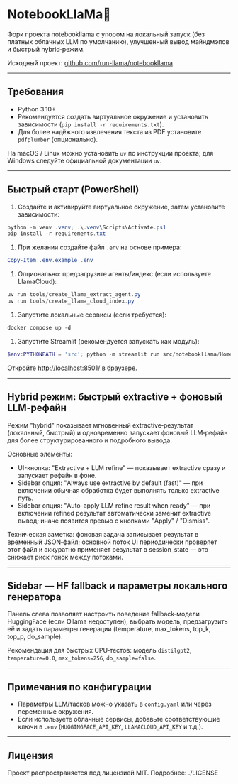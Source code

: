 
# NotebookLlaMa🦙

Форк проекта notebookllama с упором на локальный запуск (без платных облачных LLM по умолчанию), улучшенный вывод майндмэпов и быстрый hybrid‑режим.

Исходный проект: [github.com/run-llama/notebookllama](https://github.com/run-llama/notebookllama)

---

## Требования

- Python 3.10+
- Рекомендуется создать виртуальное окружение и установить зависимости (`pip install -r requirements.txt`).
- Для более надёжного извлечения текста из PDF установите `pdfplumber` (опционально).

На macOS / Linux можно установить `uv` по инструкции проекта; для Windows следуйте официальной документации `uv`.

---

## Быстрый старт (PowerShell)

1. Создайте и активируйте виртуальное окружение, затем установите зависимости:

```powershell
python -m venv .venv; .\.venv\Scripts\Activate.ps1
pip install -r requirements.txt
```

1. При желании создайте файл `.env` на основе примера:

```powershell
Copy-Item .env.example .env
```

1. Опционально: предзагрузите агенты/индекс (если используете LlamaCloud):

```powershell
uv run tools/create_llama_extract_agent.py
uv run tools/create_llama_cloud_index.py
```

1. Запустите локальные сервисы (если требуется):

```powershell
docker compose up -d
```

1. Запустите Streamlit (рекомендуется запускать как модуль):

```powershell
$env:PYTHONPATH = 'src'; python -m streamlit run src/notebookllama/Home.py
```

Откройте [http://localhost:8501/](http://localhost:8501/) в браузере.

---

## Hybrid режим: быстрый extractive + фоновый LLM‑рефайн

Режим "hybrid" показывает мгновенный extractive‑результат (локальный, быстрый) и одновременно запускает фоновый LLM‑рефайн для более структурированного и подробного вывода.

Основные элементы:

- UI-кнопка: "Extractive + LLM refine" — показывает extractive сразу и запускает рефайн в фоне.
- Sidebar опция: "Always use extractive by default (fast)" — при включении обычная обработка будет выполнять только extractive путь.
- Sidebar опция: "Auto-apply LLM refine result when ready" — при включении refined результат автоматически заменит extractive вывод; иначе появится превью с кнопками "Apply" / "Dismiss".

Техническая заметка: фоновая задача записывает результат в временный JSON‑файл; основной поток UI периодически проверяет этот файл и аккуратно применяет результат в session_state — это снижает риск гонок между потоками.

---

## Sidebar — HF fallback и параметры локального генератора

Панель слева позволяет настроить поведение fallback‑модели HuggingFace (если Ollama недоступен), выбрать модель, предзагрузить её и задать параметры генерации (temperature, max_tokens, top_k, top_p, do_sample).

Рекомендация для быстрых CPU‑тестов: модель `distilgpt2`, `temperature=0.0`, `max_tokens=256`, `do_sample=false`.

---

## Примечания по конфигурации

- Параметры LLM/тасков можно указать в `config.yaml` или через переменные окружения.
- Если используете облачные сервисы, добавьте соответствующие ключи в `.env` (`HUGGINGFACE_API_KEY`, `LLAMACLOUD_API_KEY` и т.д.).

---

## Лицензия

Проект распространяется под лицензией MIT. Подробнее: ./LICENSE
